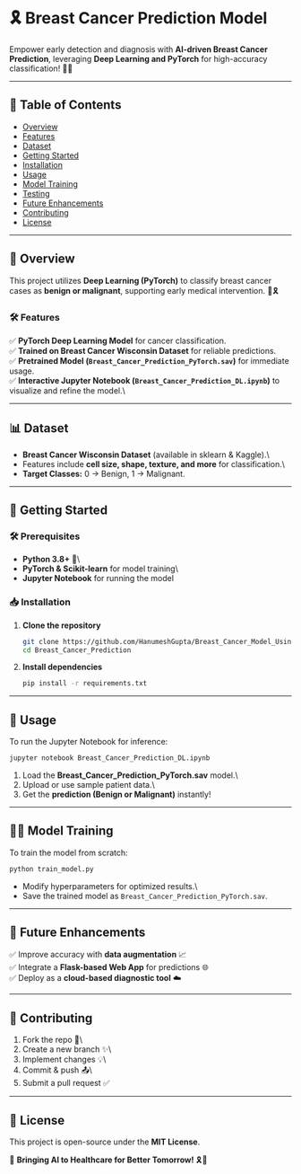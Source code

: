 # 🎗️ Breast Cancer Prediction Model

Empower early detection and diagnosis with **AI-driven Breast Cancer Prediction**, leveraging **Deep Learning and PyTorch** for high-accuracy classification! 🏥💡

---

## 📌 Table of Contents

- [Overview](#overview)
- [Features](#features)
- [Dataset](#dataset)
- [Getting Started](#getting-started)
- [Installation](#installation)
- [Usage](#usage)
- [Model Training](#model-training)
- [Testing](#testing)
- [Future Enhancements](#future-enhancements)
- [Contributing](#contributing)
- [License](#license)

---

## 🌟 Overview

This project utilizes **Deep Learning (PyTorch)** to classify breast cancer cases as **benign or malignant**, supporting early medical intervention. 🏥🎗️

### 🛠️ Features

✅ **PyTorch Deep Learning Model** for cancer classification.\
✅ **Trained on Breast Cancer Wisconsin Dataset** for reliable predictions.\
✅ **Pretrained Model (`Breast_Cancer_Prediction_PyTorch.sav`)** for immediate usage.\
✅ **Interactive Jupyter Notebook (`Breast_Cancer_Prediction_DL.ipynb`)** to visualize and refine the model.\

---

## 📊 Dataset

- **Breast Cancer Wisconsin Dataset** (available in sklearn & Kaggle).\
- Features include **cell size, shape, texture, and more** for classification.\
- **Target Classes:** 0 → Benign, 1 → Malignant.

---

## 🚀 Getting Started

### 🛠️ Prerequisites

- **Python 3.8+** 🐍\
- **PyTorch & Scikit-learn** for model training\
- **Jupyter Notebook** for running the model

### 📥 Installation

1. **Clone the repository**
   ```bash
   git clone https://github.com/HanumeshGupta/Breast_Cancer_Model_Using_AI.git
   cd Breast_Cancer_Prediction
   ```
2. **Install dependencies**
   ```bash
   pip install -r requirements.txt
   ```

---

## 🎯 Usage

To run the Jupyter Notebook for inference:
```bash
jupyter notebook Breast_Cancer_Prediction_DL.ipynb
```

1. Load the **Breast_Cancer_Prediction_PyTorch.sav** model.\
2. Upload or use sample patient data.\
3. Get the **prediction (Benign or Malignant)** instantly!

---

## 🏋️‍♂️ Model Training

To train the model from scratch:
```bash
python train_model.py
```
- Modify hyperparameters for optimized results.\
- Save the trained model as `Breast_Cancer_Prediction_PyTorch.sav`.

---

## 🔮 Future Enhancements

✅ Improve accuracy with **data augmentation** 📈\
✅ Integrate a **Flask-based Web App** for predictions 🌐\
✅ Deploy as a **cloud-based diagnostic tool** ☁️

---

## 🤝 Contributing

1. Fork the repo 🍴\
2. Create a new branch ✨\
3. Implement changes 💡\
4. Commit & push 📤\
5. Submit a pull request ✅

---

## 📝 License

This project is open-source under the **MIT License**.

🚀 **Bringing AI to Healthcare for Better Tomorrow!** 🎗️🏥


